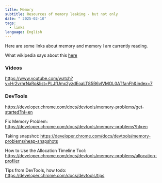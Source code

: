 ```yaml
---
title: Memory
subtitle: Resources of memory leaking - but not only
date: " 2025-02-10"
tags:
  - links
language: English
---
```


Here are some links about memory and memory I am currently reading. 

What wikipedia says about this [here](https://en.wikipedia.org/wiki/Memory_leak)
### Videos
https://www.youtube.com/watch?v=Hr2vrhrNaRo&list=PLJfUmx2yzdEoaLT85B6vlVMOL0ATfanFh&index=7

### DevTools
https://developer.chrome.com/docs/devtools/memory-problems/get-started?hl=en

Fix Memory Problem: https://developer.chrome.com/docs/devtools/memory-problems?hl=en

Taking snapshot: https://developer.chrome.com/docs/devtools/memory-problems/heap-snapshots

How to Use the Allocation Timeline Tool: https://developer.chrome.com/docs/devtools/memory-problems/allocation-profiler

Tips from DevTools, how todo: https://developer.chrome.com/docs/devtools/tips